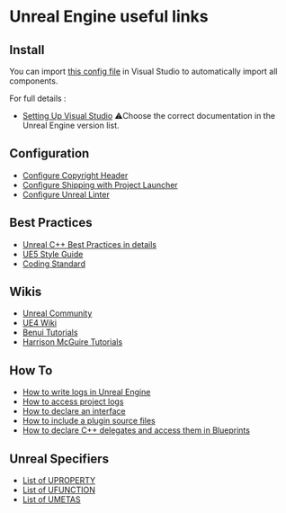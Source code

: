 # Unreal Engine useful links

## Install
You can import [this config file](https://gist.github.com/wesley-petit/a07010a0e2df3dad8b1fc7b349815972) in Visual Studio to automatically import all components.

For full details :
- [Setting Up Visual Studio](https://docs.unrealengine.com/5.2/en-US/setting-up-visual-studio-development-environment-for-cplusplus-projects-in-unreal-engine/) ⚠️Choose the correct documentation in the Unreal Engine version list.

## Configuration
- [Configure Copyright Header](https://forums.unrealengine.com/t/copyright-header-question/125448)
- [Configure Shipping with Project Launcher](https://docs.unrealengine.com/5.2/en-US/using-the-project-launcher-in-unreal-engine/)
- [Configure Unreal Linter](https://github.com/Allar/ue5-style-guide/blob/main/docs/gettingstarted.md)

## Best Practices
- [Unreal C++ Best Practices in details](https://docs.google.com/document/d/1kIgOM7VONlPtx3WPiKdNVRYquX-GTduqSw0mU7on5h8/edit)
- [UE5 Style Guide](https://github.com/Allar/ue5-style-guide)
- [Coding Standard](https://docs.unrealengine.com/5.2/en-US/epic-cplusplus-coding-standard-for-unreal-engine/)

## Wikis
- [Unreal Community](https://unrealcommunity.wiki/)
- [UE4 Wiki](https://nerivec.github.io/old-ue4-wiki/)
- [Benui Tutorials](https://benui.ca/unreal/)
- [Harrison McGuire Tutorials](https://unrealcpp.com/)

## How To
- [How to write logs in Unreal Engine](https://unrealcommunity.wiki/logging-lgpidy6i)
- [How to access project logs](https://michaeljcole.github.io/wiki.unrealengine.com/Locating_Project_Logs/)
- [How to declare an interface](https://isaratech.com/ue4-declaring-and-using-interfaces-in-c/)
- [How to include a plugin source files](https://stackoverflow.com/questions/62275619/how-do-i-include-plugin-source-files-in-my-custom-unreal-engine-module)
- [How to declare C++ delegates and access them in Blueprints](https://forums.unrealengine.com/t/tutorial-creating-and-using-delegates-c-and-accessing-them-in-blueprints/9649)

## Unreal Specifiers
- [List of UPROPERTY](https://benui.ca/unreal/uproperty/)
- [List of UFUNCTION](https://unreal.gg-labs.com/quick-reference/the-ufunction-macro)
- [List of UMETAS](https://docs.unrealengine.com/5.2/en-US/metadata-specifiers-in-unreal-engine/)
